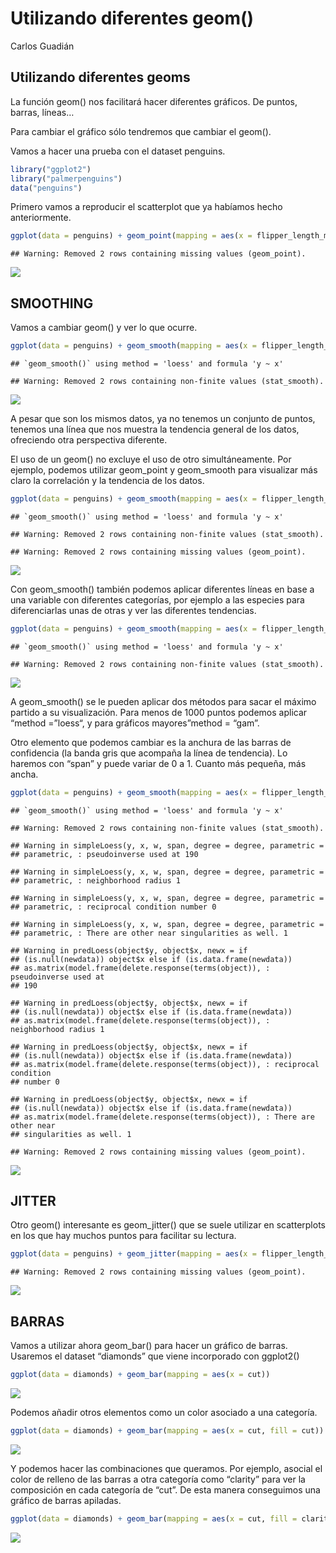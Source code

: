 Utilizando diferentes geom()
================
Carlos Guadián

## Utilizando diferentes geoms

La función geom() nos facilitará hacer diferentes gráficos. De puntos,
barras, líneas…

Para cambiar el gráfico sólo tendremos que cambiar el geom().

Vamos a hacer una prueba con el dataset penguins.

``` r
library("ggplot2")
library("palmerpenguins")
data("penguins")
```

Primero vamos a reproducir el scatterplot que ya habíamos hecho
anteriormente.

``` r
ggplot(data = penguins) + geom_point(mapping = aes(x = flipper_length_mm, y = body_mass_g))
```

    ## Warning: Removed 2 rows containing missing values (geom_point).

![](02_diferentes_geom_files/figure-gfm/unnamed-chunk-2-1.png)<!-- -->

## SMOOTHING

Vamos a cambiar geom() y ver lo que ocurre.

``` r
ggplot(data = penguins) + geom_smooth(mapping = aes(x = flipper_length_mm, y = body_mass_g))
```

    ## `geom_smooth()` using method = 'loess' and formula 'y ~ x'

    ## Warning: Removed 2 rows containing non-finite values (stat_smooth).

![](02_diferentes_geom_files/figure-gfm/unnamed-chunk-3-1.png)<!-- -->

A pesar que son los mismos datos, ya no tenemos un conjunto de puntos,
tenemos una línea que nos muestra la tendencia general de los datos,
ofreciendo otra perspectiva diferente.

El uso de un geom() no excluye el uso de otro simultáneamente. Por
ejemplo, podemos utilizar geom\_point y geom\_smooth para visualizar más
claro la correlación y la tendencia de los datos.

``` r
ggplot(data = penguins) + geom_smooth(mapping = aes(x = flipper_length_mm, y = body_mass_g)) + geom_point(mapping = aes(x = flipper_length_mm, y = body_mass_g))
```

    ## `geom_smooth()` using method = 'loess' and formula 'y ~ x'

    ## Warning: Removed 2 rows containing non-finite values (stat_smooth).

    ## Warning: Removed 2 rows containing missing values (geom_point).

![](02_diferentes_geom_files/figure-gfm/unnamed-chunk-4-1.png)<!-- -->

Con geom\_smooth() también podemos aplicar diferentes líneas en base a
una variable con diferentes categorías, por ejemplo a las especies para
diferenciarlas unas de otras y ver las diferentes tendencias.

``` r
ggplot(data = penguins) + geom_smooth(mapping = aes(x = flipper_length_mm, y = body_mass_g, linetype = species))
```

    ## `geom_smooth()` using method = 'loess' and formula 'y ~ x'

    ## Warning: Removed 2 rows containing non-finite values (stat_smooth).

![](02_diferentes_geom_files/figure-gfm/unnamed-chunk-5-1.png)<!-- -->

A geom\_smooth() se le pueden aplicar dos métodos para sacar el máximo
partido a su visualización. Para menos de 1000 puntos podemos aplicar
“method =”loess“, y para gráficos mayores”method = “gam”.

Otro elemento que podemos cambiar es la anchura de las barras de
confidencia (la banda gris que acompaña la línea de tendencia). Lo
haremos con “span” y puede variar de 0 a 1. Cuanto más pequeña, más
ancha.

``` r
ggplot(data = penguins) + geom_smooth(mapping = aes(x = flipper_length_mm, y = body_mass_g), span = 0.1)  + geom_point(mapping = aes(x = flipper_length_mm, y = body_mass_g))
```

    ## `geom_smooth()` using method = 'loess' and formula 'y ~ x'

    ## Warning: Removed 2 rows containing non-finite values (stat_smooth).

    ## Warning in simpleLoess(y, x, w, span, degree = degree, parametric =
    ## parametric, : pseudoinverse used at 190

    ## Warning in simpleLoess(y, x, w, span, degree = degree, parametric =
    ## parametric, : neighborhood radius 1

    ## Warning in simpleLoess(y, x, w, span, degree = degree, parametric =
    ## parametric, : reciprocal condition number 0

    ## Warning in simpleLoess(y, x, w, span, degree = degree, parametric =
    ## parametric, : There are other near singularities as well. 1

    ## Warning in predLoess(object$y, object$x, newx = if
    ## (is.null(newdata)) object$x else if (is.data.frame(newdata))
    ## as.matrix(model.frame(delete.response(terms(object)), : pseudoinverse used at
    ## 190

    ## Warning in predLoess(object$y, object$x, newx = if
    ## (is.null(newdata)) object$x else if (is.data.frame(newdata))
    ## as.matrix(model.frame(delete.response(terms(object)), : neighborhood radius 1

    ## Warning in predLoess(object$y, object$x, newx = if
    ## (is.null(newdata)) object$x else if (is.data.frame(newdata))
    ## as.matrix(model.frame(delete.response(terms(object)), : reciprocal condition
    ## number 0

    ## Warning in predLoess(object$y, object$x, newx = if
    ## (is.null(newdata)) object$x else if (is.data.frame(newdata))
    ## as.matrix(model.frame(delete.response(terms(object)), : There are other near
    ## singularities as well. 1

    ## Warning: Removed 2 rows containing missing values (geom_point).

![](02_diferentes_geom_files/figure-gfm/unnamed-chunk-6-1.png)<!-- -->

## JITTER

Otro geom() interesante es geom\_jitter() que se suele utilizar en
scatterplots en los que hay muchos puntos para facilitar su lectura.

``` r
ggplot(data = penguins) + geom_jitter(mapping = aes(x = flipper_length_mm, y = body_mass_g))
```

    ## Warning: Removed 2 rows containing missing values (geom_point).

![](02_diferentes_geom_files/figure-gfm/unnamed-chunk-7-1.png)<!-- -->

## BARRAS

Vamos a utilizar ahora geom\_bar() para hacer un gráfico de barras.
Usaremos el dataset “diamonds” que viene incorporado con ggplot2()

``` r
ggplot(data = diamonds) + geom_bar(mapping = aes(x = cut))
```

![](02_diferentes_geom_files/figure-gfm/unnamed-chunk-8-1.png)<!-- -->

Podemos añadir otros elementos como un color asociado a una categoría.

``` r
ggplot(data = diamonds) + geom_bar(mapping = aes(x = cut, fill = cut))
```

![](02_diferentes_geom_files/figure-gfm/unnamed-chunk-9-1.png)<!-- -->

Y podemos hacer las combinaciones que queramos. Por ejemplo, asocial el
color de relleno de las barras a otra categoría como “clarity” para ver
la composición en cada categoría de “cut”. De esta manera conseguimos
una gráfico de barras apiladas.

``` r
ggplot(data = diamonds) + geom_bar(mapping = aes(x = cut, fill = clarity))
```

![](02_diferentes_geom_files/figure-gfm/unnamed-chunk-10-1.png)<!-- -->
